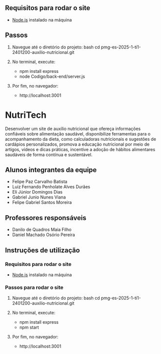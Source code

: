## Requisitos para rodar o site

- [Node.js](https://nodejs.org) instalado na máquina

## Passos

1. Navegue até o diretório do projeto:
    bash
    cd pmg-es-2025-1-ti1-2401200-auxilio-nutricional.git
2. No terminal, execute:
    - npm install express
    - node Codigo/back-end/server.js

3. Por fim, no navegador:
    - http://localhost:3001



# NutriTech

Desenvolver um site de auxílio nutricional que ofereça informações confiáveis sobre alimentação saudável, disponibilize ferramentas para o acompanhamento da dieta, como calculadoras nutricionais e sugestões de cardápios personalizados, promova a educação nutricional por meio de artigos, vídeos e dicas práticas, incentive a adoção de hábitos alimentares saudáveis de forma contínua e sustentável.


## Alunos integrantes da equipe

* Felipe Paz Carvalho Batista
* Luiz Fernando Penholate Alves Durães
* Eli Júnior Domingos Dias
* Gabriel Junio Nunes Viana
* Felipe Gabriel Santos Moreira


## Professores responsáveis

* Danilo de Quadros Maia Filho
* Daniel Machado Osório Pereira

## Instruções de utilização

### Requisitos para rodar o site

- [Node.js](https://nodejs.org) instalado na máquina

### Passos para rodar o site

1. Navegue até o diretório do projeto:
    bash
    cd pmg-es-2025-1-ti1-2401200-auxilio-nutricional.git
2. No terminal, execute:
    - npm install express
    - npm start

3. Por fim, no navegador:
    - http://localhost:3001

